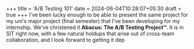 +++
title = 'A/B Testing 101'
date = 2024-06-04T10:28:07+05:30
draft = true
+++
I've been lucky enough to be able to present the same project for my uni's major project (final semester) that I've been developing for my internship. We've christened it **Abacus: The A/B Testing Project™**. It is in SIT right now, with a few natural holdups that arise out of cross-team collaboration, and I look forward to getting it dep